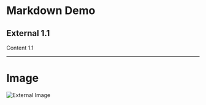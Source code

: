 # Markdown Demo

## External 1.1

Content 1.1

---

# Image

![External Image](https://s3.amazonaws.com/static.slid.es/logo/v2/slides-symbol-512x512.png)
